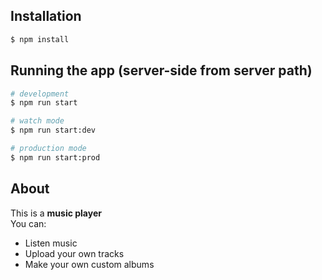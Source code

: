 
## Installation

```bash
$ npm install
```

## Running the app (server-side from server path)

```bash
# development
$ npm run start

# watch mode
$ npm run start:dev

# production mode
$ npm run start:prod
```

## About 

 This is a **music player** \
You can:
- Listen music
- Upload your own tracks
- Make your own custom albums
